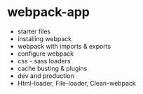 # webpack-app

- starter files
- installing webpack
- webpack with imports & exports
- configure webpack
- css - sass loaders
- cache busting & plugins
- dev and production
- Html-loader, File-loader, Clean-webpack


